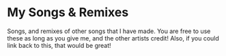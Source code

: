 # My Songs & Remixes
Songs, and remixes of other songs that I have made.
You are free to use these as long as you give me, and the other artists credit! Also, if you could link back to this, that would be great!
